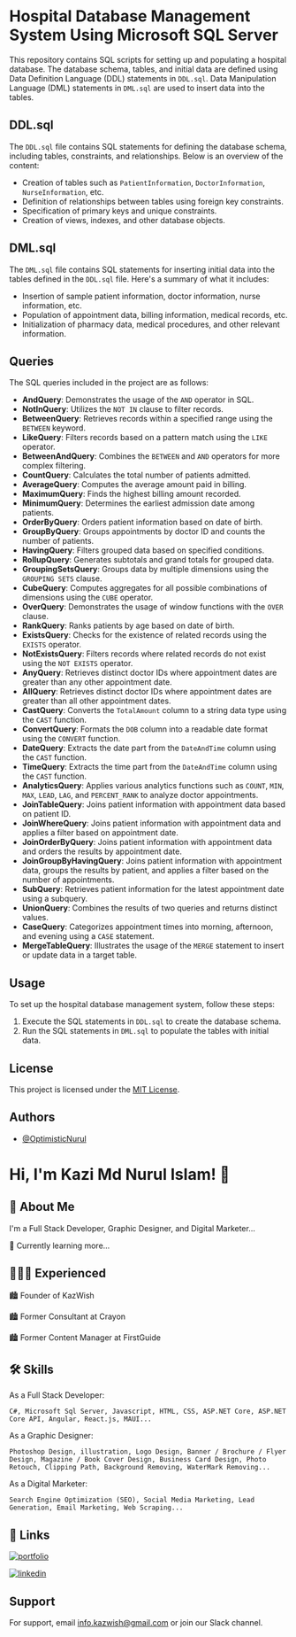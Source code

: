 # Hospital Database Management System Using Microsoft SQL Server

This repository contains SQL scripts for setting up and populating a hospital database. The database schema, tables, and initial data are defined using Data Definition Language (DDL) statements in `DDL.sql`. Data Manipulation Language (DML) statements in `DML.sql` are used to insert data into the tables.

## DDL.sql

The `DDL.sql` file contains SQL statements for defining the database schema, including tables, constraints, and relationships. Below is an overview of the content:

- Creation of tables such as `PatientInformation`, `DoctorInformation`, `NurseInformation`, etc.
- Definition of relationships between tables using foreign key constraints.
- Specification of primary keys and unique constraints.
- Creation of views, indexes, and other database objects.

## DML.sql

The `DML.sql` file contains SQL statements for inserting initial data into the tables defined in the `DDL.sql` file. Here's a summary of what it includes:

- Insertion of sample patient information, doctor information, nurse information, etc.
- Population of appointment data, billing information, medical records, etc.
- Initialization of pharmacy data, medical procedures, and other relevant information.

## Queries

The SQL queries included in the project are as follows:

- **AndQuery**: Demonstrates the usage of the `AND` operator in SQL.
- **NotInQuery**: Utilizes the `NOT IN` clause to filter records.
- **BetweenQuery**: Retrieves records within a specified range using the `BETWEEN` keyword.
- **LikeQuery**: Filters records based on a pattern match using the `LIKE` operator.
- **BetweenAndQuery**: Combines the `BETWEEN` and `AND` operators for more complex filtering.
- **CountQuery**: Calculates the total number of patients admitted.
- **AverageQuery**: Computes the average amount paid in billing.
- **MaximumQuery**: Finds the highest billing amount recorded.
- **MinimumQuery**: Determines the earliest admission date among patients.
- **OrderByQuery**: Orders patient information based on date of birth.
- **GroupByQuery**: Groups appointments by doctor ID and counts the number of patients.
- **HavingQuery**: Filters grouped data based on specified conditions.
- **RollupQuery**: Generates subtotals and grand totals for grouped data.
- **GroupingSetsQuery**: Groups data by multiple dimensions using the `GROUPING SETS` clause.
- **CubeQuery**: Computes aggregates for all possible combinations of dimensions using the `CUBE` operator.
- **OverQuery**: Demonstrates the usage of window functions with the `OVER` clause.
- **RankQuery**: Ranks patients by age based on date of birth.
- **ExistsQuery**: Checks for the existence of related records using the `EXISTS` operator.
- **NotExistsQuery**: Filters records where related records do not exist using the `NOT EXISTS` operator.
- **AnyQuery**: Retrieves distinct doctor IDs where appointment dates are greater than any other appointment date.
- **AllQuery**: Retrieves distinct doctor IDs where appointment dates are greater than all other appointment dates.
- **CastQuery**: Converts the `TotalAmount` column to a string data type using the `CAST` function.
- **ConvertQuery**: Formats the `DOB` column into a readable date format using the `CONVERT` function.
- **DateQuery**: Extracts the date part from the `DateAndTime` column using the `CAST` function.
- **TimeQuery**: Extracts the time part from the `DateAndTime` column using the `CAST` function.
- **AnalyticsQuery**: Applies various analytics functions such as `COUNT`, `MIN`, `MAX`, `LEAD`, `LAG`, and `PERCENT_RANK` to analyze doctor appointments.
- **JoinTableQuery**: Joins patient information with appointment data based on patient ID.
- **JoinWhereQuery**: Joins patient information with appointment data and applies a filter based on appointment date.
- **JoinOrderByQuery**: Joins patient information with appointment data and orders the results by appointment date.
- **JoinGroupByHavingQuery**: Joins patient information with appointment data, groups the results by patient, and applies a filter based on the number of appointments.
- **SubQuery**: Retrieves patient information for the latest appointment date using a subquery.
- **UnionQuery**: Combines the results of two queries and returns distinct values.
- **CaseQuery**: Categorizes appointment times into morning, afternoon, and evening using a `CASE` statement.
- **MergeTableQuery**: Illustrates the usage of the `MERGE` statement to insert or update data in a target table.

## Usage

To set up the hospital database management system, follow these steps:

1. Execute the SQL statements in `DDL.sql` to create the database schema.
2. Run the SQL statements in `DML.sql` to populate the tables with initial data.

## License

This project is licensed under the [MIT License](LICENSE.txt).


## Authors

- [@OptimisticNurul](https://github.com/OptimisticNurul)


# Hi, I'm Kazi Md Nurul Islam! 👋


## 🚀 About Me

I'm a Full Stack Developer, Graphic Designer, and Digital Marketer...

🧠 Currently learning more...


## 👨🏻‍💻 Experienced

🏙️ Founder of KazWish

🏙️ Former Consultant at Crayon

🏙️ Former Content Manager at FirstGuide


## 🛠 Skills

As a Full Stack Developer:

    C#, Microsoft Sql Server, Javascript, HTML, CSS, ASP.NET Core, ASP.NET Core API, Angular, React.js, MAUI...

As a Graphic Designer:

    Photoshop Design, illustration, Logo Design, Banner / Brochure / Flyer Design, Magazine / Book Cover Design, Business Card Design, Photo Retouch, Clipping Path, Background Removing, WaterMark Removing...

As a Digital Marketer:

    Search Engine Optimization (SEO), Social Media Marketing, Lead Generation, Email Marketing, Web Scraping...

    
## 🔗 Links

[![portfolio](https://img.shields.io/badge/my_portfolio-000?style=for-the-badge&logo=ko-fi&logoColor=white)](https://www.kazwish.com/)

[![linkedin](https://img.shields.io/badge/linkedin-0A66C2?style=for-the-badge&logo=linkedin&logoColor=white)](https://www.linkedin.com/in/optimisticnurul/)


## Support

For support, email info.kazwish@gmail.com or join our Slack channel.

